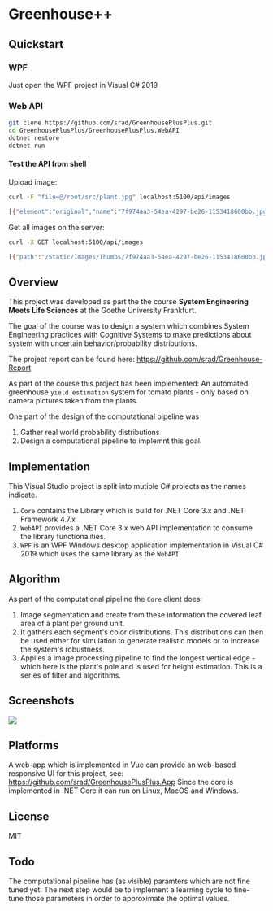 # Greenhouse++

## Quickstart

### WPF

Just open the WPF project in Visual C# 2019

### Web API

```bash
git clone https://github.com/srad/GreenhousePlusPlus.git
cd GreenhousePlusPlus/GreenhousePlusPlus.WebAPI
dotnet restore
dotnet run
```

#### Test the API from shell

Upload image:

```bash
curl -F "file=@/root/src/plant.jpg" localhost:5100/api/images

[{"element":"original","name":"7f974aa3-54ea-4297-be26-1153418600bb.jpg","path":"/Static/Images/Original/7f974aa3-54ea-4297-be26-1153418600bb.jpg"},{"element":"blur","name":"blur_7f974aa3-54ea-4297-be26-1153418600bb.png",...]
```

Get all images on the server:
 
```bash
curl -X GET localhost:5100/api/images

[{"path":"/Static/Images/Thumbs/7f974aa3-54ea-4297-be26-1153418600bb.jpg","name":"7f974aa3-54ea-4297-be26-1153418600bb.jpg"}]
```

## Overview

This project was developed as part the the course __System Engineering Meets Life Sciences__ at the Goethe University Frankfurt.

The goal of the course was to design a system which combines System Engineering practices with Cognitive Systems to make predictions about system with uncertain behavior/probability distributions.

The project report can be found here: https://github.com/srad/Greenhouse-Report

As part of the course this project has been implemented: An automated greenhouse `yield estimation` system for tomato plants - only based on camera pictures taken from the plants.

One part of the design of the computational pipeline was
1. Gather real world probability distributions
1. Design a computational pipeline to implemnt this goal.

## Implementation

This Visual Studio project is split into mutiple C# projects as the names indicate.
1. `Core` contains the Library which is build for .NET Core 3.x and .NET Framework 4.7.x
1. `WebAPI` provides a .NET Core 3.x web API implementation to consume the library functionalities.
1. `WPF` is an WPF Windows desktop application implementation in Visual C# 2019 which uses the same library as the `WebAPI`.

## Algorithm

As part of the computational pipeline the `Core` client does:
1. Image segmentation and create from these information the covered leaf area of a plant per ground unit.
1. It gathers each segment's color distributions. This distributions can then be used either for simulation to generate realistic models or to increase the system's robustness.
1. Applies a image processing pipeline to find the longest vertical edge - which here is the plant's pole and is used for height estimation. This is a series of filter and algorithms.

## Screenshots

![](https://raw.githubusercontent.com/srad/GreenhousePP/master/Docs/Images/ui3.jpg)

## Platforms

A web-app which is implemented in Vue can provide an web-based responsive UI for this project, see: https://github.com/srad/GreenhousePlusPlus.App
Since the core is implemented in .NET Core it can run on Linux, MacOS and Windows.

## License 

MIT

## Todo

The computational pipeline has (as visible) paramters which are not fine tuned yet. The next step would be to implement a learning cycle to fine-tune those parameters in order to approximate the optimal values.

